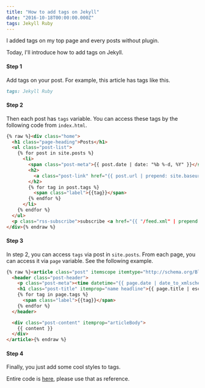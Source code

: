 ```yaml
---
title: "How to add tags on Jekyll"
date: "2016-10-18T00:00:00.000Z"
tags: Jekyll Ruby
---
```

I added tags on my top page and every posts without plugin.

Today, I'll introduce how to add tags on Jekyll.

#### **Step 1**
Add tags on your post.
For example, this article has tags like this.

```md
tags: Jekyll Ruby
```

#### **Step 2**
Then each post has `tags` variable.
You can access these tags by the following code from `index.html`.

```html
{% raw %}<div class="home">
  <h1 class="page-heading">Posts</h1>
  <ul class="post-list">
    {% for post in site.posts %}
      <li>
        <span class="post-meta">{{ post.date | date: "%b %-d, %Y" }}</span>
        <h2>
          <a class="post-link" href="{{ post.url | prepend: site.baseurl }}">{{ post.title | escape }}</a>
        </h2>
        {% for tag in post.tags %}
          <span class="label">{{tag}}</span>
        {% endfor %}
      </li>
    {% endfor %}
  </ul>
  <p class="rss-subscribe">subscribe <a href="{{ "/feed.xml" | prepend: site.baseurl }}">via RSS</a></p>
</div>{% endraw %}
```

#### **Step 3**
In step 2, you can access `tags` via post in `site.posts`.
From each page, you can access it via `page` variable.
See the following example.

```html
{% raw %}<article class="post" itemscope itemtype="http://schema.org/BlogPosting">
  <header class="post-header">
    <p class="post-meta"><time datetime="{{ page.date | date_to_xmlschema }}" itemprop="datePublished">{{ page.date | date: "%b %-d, %Y" }}</time></p>
    <h1 class="post-title" itemprop="name headline">{{ page.title | escape }}</h1>
    {% for tag in page.tags %}
      <span class="label">{{tag}}</span>
    {% endfor %}
  </header>

  <div class="post-content" itemprop="articleBody">
    {{ content }}
  </div>
</article>{% endraw %}
```

#### **Step 4**
Finally, you just add some cool styles to tags.

Entire code is [here](https://github.com/saitoxu/saitoxu.github.io),
please use that as reference.
